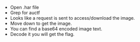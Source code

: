 * Open .har file
* Grep for auctf
* Looks like a request is sent to access/download the image.
* Move down to get the image.
* You can find a base64 encoded image text.
* Decode it you will get the flag.

